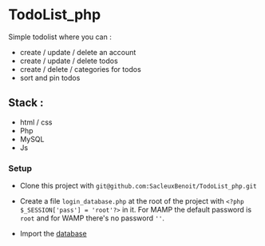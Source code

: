 # TodoList_php

Simple todolist where you can :

*   create / update / delete an account
*   create / update / delete todos
*   create / delete / categories for todos
*   sort and pin todos

## Stack :

*   html / css
*   Php
*   MySQL
*   Js

### Setup

*   Clone this project with `git@github.com:SacleuxBenoit/TodoList_php.git`

*   Create a file `login_database.php` at the root of the project with `<?php $_SESSION['pass'] = 'root'?>` in it. For MAMP the default password is `root` and for WAMP there's no password `''`.

*   Import the [database](Database/database.sql)
